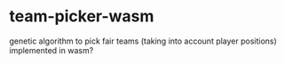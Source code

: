 # team-picker-wasm
genetic algorithm to pick fair teams (taking into account player positions) implemented in wasm?
